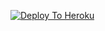 [![Deploy To Heroku](https://www.herokucdn.com/deploy/button.svg)](https://heroku.com/deploy?template=https://github.com/ChiragRT/test-txt_leech)
